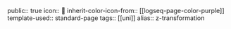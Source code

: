 public:: true
icon:: 💱
inherit-color-icon-from:: [[logseq-page-color-purple]] 
template-used:: standard-page
tags:: [[uni]] 
alias:: z-transformation
